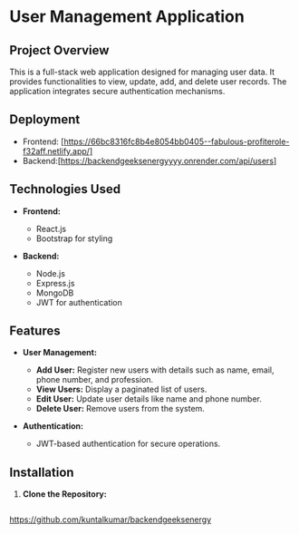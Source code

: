 # User Management Application

## Project Overview

This is a full-stack web application designed for managing user data. It provides functionalities to view, update, add, and delete user records. The application integrates secure authentication mechanisms.

## Deployment
- Frontend: [https://66bc8316fc8b4e8054bb0405--fabulous-profiterole-f32aff.netlify.app/]
- Backend:[https://backendgeeksenergyyyy.onrender.com/api/users]

## Technologies Used

- **Frontend:**
  - React.js
  - Bootstrap for styling

- **Backend:**
  - Node.js
  - Express.js
  - MongoDB
  - JWT for authentication

## Features

- **User Management:**
  - **Add User:** Register new users with details such as name, email, phone number, and profession.
  - **View Users:** Display a paginated list of users.
  - **Edit User:** Update user details like name and phone number.
  - **Delete User:** Remove users from the system.

- **Authentication:**
  - JWT-based authentication for secure operations.

## Installation

1. **Clone the Repository:**

   ```bash
  https://github.com/kuntalkumar/backendgeeksenergy
